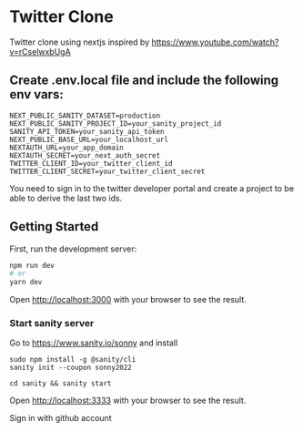 # Twitter Clone

Twitter clone using nextjs inspired by https://www.youtube.com/watch?v=rCselwxbUgA

## Create .env.local file and include the following env vars:

```
NEXT_PUBLIC_SANITY_DATASET=production
NEXT_PUBLIC_SANITY_PROJECT_ID=your_sanity_project_id
SANITY_API_TOKEN=your_sanity_api_token
NEXT_PUBLIC_BASE_URL=your_localhost_url
NEXTAUTH_URL=your_app_domain
NEXTAUTH_SECRET=your_next_auth_secret
TWITTER_CLIENT_ID=your_twitter_client_id
TWITTER_CLIENT_SECRET=your_twitter_client_secret
```

You need to sign in to the twitter developer portal and create a project to be able to derive the last two ids.

## Getting Started

First, run the development server:

```bash
npm run dev
# or
yarn dev
```

Open [http://localhost:3000](http://localhost:3000) with your browser to see the result.

### Start sanity server

Go to https://www.sanity.io/sonny and install

```
sudo npm install -g @sanity/cli
sanity init --coupon sonny2022
```

```
cd sanity && sanity start
```

Open [http://localhost:3333](http://localhost:3333) with your browser to see the result.

Sign in with github account
